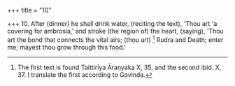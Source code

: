 +++
title = "10"

+++
10. After (dinner) he shall drink water, (reciting the text), 'Thou art 'a covering for ambrosia,' and stroke (the region of) the heart, (saying), 'Thou art the bond that connects the vital airs; (thou art) [^6]  Rudra and Death; enter me; mayest thou grow through this food.'


[^6]:  The first text is found Taittirīya Āraṇyaka X, 35, and the second ibid. X, 37. I translate the first according to Govinda.
